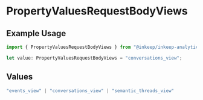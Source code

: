 # PropertyValuesRequestBodyViews

## Example Usage

```typescript
import { PropertyValuesRequestBodyViews } from "@inkeep/inkeep-analytics/models/components";

let value: PropertyValuesRequestBodyViews = "conversations_view";
```

## Values

```typescript
"events_view" | "conversations_view" | "semantic_threads_view"
```